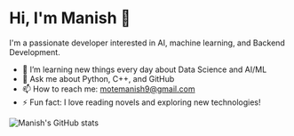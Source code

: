 # Hi, I'm Manish 👋

I'm a passionate developer interested in AI, machine learning, and Backend Development.

- 🌱 I’m learning new things every day about Data Science and AI/ML
- 💬 Ask me about Python, C++, and GitHub
- 📫 How to reach me: motemanish9@gmail.com
- ⚡ Fun fact: I love reading novels and exploring new technologies!

![Manish's GitHub stats](https://github-readme-stats.vercel.app/api?username=manishcooks&show_icons=true&theme=radical)
